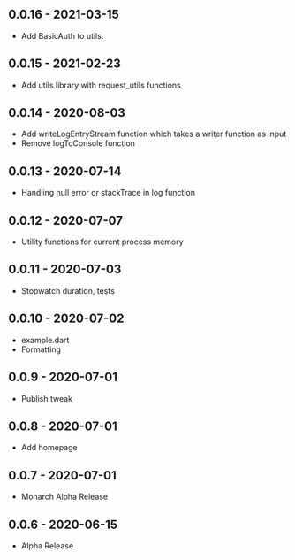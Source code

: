 ## 0.0.16 - 2021-03-15
- Add BasicAuth to utils.

## 0.0.15 - 2021-02-23
- Add utils library with request_utils functions

## 0.0.14 - 2020-08-03
- Add writeLogEntryStream function which takes a writer function as input
- Remove logToConsole function

## 0.0.13 - 2020-07-14
- Handling null error or stackTrace in log function

## 0.0.12 - 2020-07-07
- Utility functions for current process memory

## 0.0.11 - 2020-07-03
- Stopwatch duration, tests

## 0.0.10 - 2020-07-02
- example.dart
- Formatting

## 0.0.9 - 2020-07-01
- Publish tweak

## 0.0.8 - 2020-07-01
- Add homepage

## 0.0.7 - 2020-07-01
- Monarch Alpha Release

## 0.0.6 - 2020-06-15
- Alpha Release
